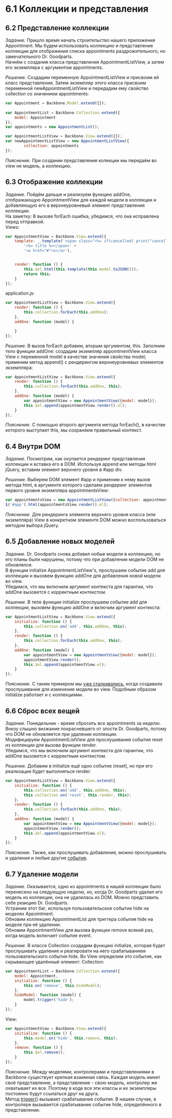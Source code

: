 # 6.1 Коллекции и представления

## 6.2 Представление коллекции

_Задание._
Пришло время начать строительство нашего приложения Appointment. Мы будем использовать коллекцию и представление коллекции для отображения списка appointments раздрожительного, но замечательного Dr. Goodparts.   
Начнём с создания класса представления AppointmentListView, а затем его экземпляра с аргументом appointments.

_Решение._
Создадим переменную AppointmentListView и присвоим ей класс представления. Затем экземпляр этого класса присвоим переменной newAppointmentListView и передадим ему свойство collection со значением appointments:
```javascript
var Appointment = Backbone.Model.extend({});
 
var AppointmentList = Backbone.Collection.extend({
  	model: Appointment
});
var appointments = new AppointmentList();

var AppointmentListView = Backbone.View.extend({});
var newAppointmentListView = new AppointmentListView({
		collection: appointments
});
```

_Пояснение._
При создании представления колекции мы передаём во view не модель, а коллекцию.

## 6.3 Отображение коллекции

_Задание._
Пойдём дальше и реализуем функцию addOne, отображающую AppointmentView для каждой модели в коллекции и добавляющую его в верхнеуровневый элемент представления коллекции.   
На заметку: В вызове forEach ошибка, убедимся, что она исправлена перед отправкой.   
Views:
```javascript
var AppointmentView = Backbone.View.extend({
    template: _.template('<span class="<%= if(cancelled) print("cancelled") %>">' +
        '<%= title %></span>' +
        '<a href="#">x</a>'),


    render: function () {
        this.$el.html(this.template(this.model.toJSON()));
        return this;
    }
});
```
application.js:
```javascript
var AppointmentListView = Backbone.View.extend({
    render: function () {
        this.collection.forEach(this.addOne);
    },
    addOne: function (model) {

    }
});
```

_Решение._
В вызов forEach добавим, вторым аргументом, this. Заполним тело функции addOne: создадим экземпляр appointmentView класса View с переменной model в качестве значения свойства model; применим метод append() с рендерингом верхнеуровневых элементов экземпляра:
```javascript
var AppointmentListView = Backbone.View.extend({
    render: function () {
        this.collection.forEach(this.addOne, this);
    },
    addOne: function (model) {
        var appointmentView = new AppointmentView({model: model});
        this.$el.append(appointmentView.render().el);
    }
});
```

_Пояснение._
С помощью второго аргумента метода forEach(), в качестве которого выступает this, мы сохраняем правильный контекст.

## 6.4 Внутри DOM

_Задание._
Посмотрим, как окупается рендеринг представления коллекции и вставка его в DOM. Используя append или методы html jQuery, вставим элемент верхнего уровня в #app div.

_Решение._
Выберем DOM элемент #app и применим к нему вызов метода html, в аргументе которого сделаем рендеринг элементов первого уровня экземпляра appointmentsView:
```javascript
var appointmentsView = new AppointmentListView({collection: appointmentList});
$('#app').html(appointmentsView.render().el);
```

_Пояснение._
Для рендеринга элемента верхнего уровня класса (или экземпляра) View в конкретном элементе DOM можно воспользоваться методом выбора jQuery.

## 6.5 Добавление новых моделей

_Задание._
Dr. Goodparts снова добавил нобые модели в коллекцию, но его планы были нарушены, потому что при добавлении модели DOM не обновлялся.   
В функции initialize AppointmentListView's, прослушаем событие add для коллекции и вызовем функцию addOne для добавления новой модели во view.   
Убедимся, что мы включили аргумент контекста для гарантии, что addOne вызовется с корректным контекстом.   

_Решение._
В теле функции initialize прослушаем событие add для коллекции, вызовем функцию addOne и включим аргумент контекста:
```javascript
var AppointmentListView = Backbone.View.extend({
    initialize: function () {
        this.collection.on('add', this.addOne, this);
    },
    render: function () {
        this.collection.forEach(this.addOne, this);
    },
    addOne: function (model) {
        var appointmentView = new AppointmentView({model: model});
        appointmentView.render();
        this.$el.append(appointmentView.el);
    }
});
```

_Пояснение._
С таким примером мы [уже сталкивались](https://github.com/Preigile/CodeschoolHints/blob/master/JavaScript/Anatomy_of_Backbone/4.models_and_views.md#45-%D0%9F%D0%B5%D1%80%D0%B5%D1%80%D0%B5%D0%BD%D0%B4%D0%B5%D1%80%D0%B8%D0%BD%D0%B3-%D0%BD%D0%B0-%D0%B8%D0%B7%D0%BC%D0%B5%D0%BD%D0%B5%D0%BD%D0%B8%D0%B8), когда создавали прослушивание для изменение модели во view. Подобным образом initialize работает и с коллекциями. 

## 6.6 Сброс всех вещей

_Задание._
Понедельник - время сбросить все appointments за неделю. Внизу слышно визжание покрасневшего от злости Dr. Goodparts, потому что DOM не обновляется при удалении коллекции.   
Модифицируем AppointmentListView для прослушивания события reset из коллекции для вызова функции render.   
Убедимся, что мы включили аргумент контекста для гарантии, что addOne вызовется с корректным контекстом.   

_Решение._
Добавим в initialize ещё одно событие (reset), но при его реализации будет выполняться render:
```javascript
var AppointmentListView = Backbone.View.extend({
    initialize: function () {
        this.collection.on('add', this.addOne, this);
        this.collection.on('reset', this.render, this);
    },
    render: function () {
        this.collection.forEach(this.addOne, this);
    },
    addOne: function (model) {
        var appointmentView = new AppointmentView({model: model});
        appointmentView.render();
        this.$el.append(appointmentView.el);
    }
});
```

_Пояснение._
Также, как прослушивать добавления, можно прослушивать и удаления и любые другие [события](http://backbonejs.ru/#Events-catalog).

## 6.7 Удаление модели

_Задание._
Оказывается, одно из appointments в нашей коллекции было перенесено на следующую неделю, но, когда Dr. Goodparts удалил его модель из коллекции, она не удалилась из DOM. Можно представить себе реакцию Dr. Goodparts.   
Устраним этот баг, используя пользовательское событие hide на моделях Appointment.   
Обновим коллекцию AppointmentList для триггера события hide на моделе при её удалении.   
Обновим AppointmentView для вызова функции remove всякий раз, когда модель включает событие event.

_Решение._
В классе Collection создадим функцию initialize, которая будет прослушивать удаление и реагировати на него срабатыванием пользовательского события hide. Во View определим это событие, как скрывающее удалённый элемент: 
Collection:
```javascript
var AppointmentList = Backbone.Collection.extend({
    model: Appointment,
    initialize: function () {
        this.on('remove', this.hideModel);
    },
    hideModel: function (model) {
        model.trigger('hide');
    }
});
```
View:
```javascript
var AppointmentView = Backbone.View.extend({
    initialize: function () {
        this.model.on('hide', this.remove, this);
    },
    remove: function () {
        this.$el.remove();
    }
});
```

_Пояснение._
Между моделями, контролерами и представлениями в Backbone существует крепкая взаимная связь. Каждая модель имеет своё представление, а представление - свою модель, контролер же охватывает их все. Поэтому в коде все эти классы и их экземпляры постоянно будут ссылаться друг на друга.    
Метод [trigger()](http://backbonejs.ru/#Events-trigger) вызывает срабатывание события. В нашем случае, в контролере вызывается срабатывание событие hide, определённого в представлении.